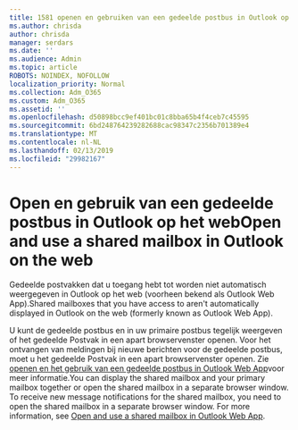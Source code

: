 ```yaml
---
title: 1581 openen en gebruiken van een gedeelde postbus in Outlook op het web
ms.author: chrisda
author: chrisda
manager: serdars
ms.date: ''
ms.audience: Admin
ms.topic: article
ROBOTS: NOINDEX, NOFOLLOW
localization_priority: Normal
ms.collection: Adm_O365
ms.custom: Adm_O365
ms.assetid: ''
ms.openlocfilehash: d50898bcc9ef401bc01c8bba65b4f4ceb7c45595
ms.sourcegitcommit: 6bd248764239282688cac98347c2356b701389e4
ms.translationtype: MT
ms.contentlocale: nl-NL
ms.lasthandoff: 02/13/2019
ms.locfileid: "29982167"
---
```

# <a name="open-and-use-a-shared-mailbox-in-outlook-on-the-web"></a><span data-ttu-id="c6c1d-102">Open en gebruik van een gedeelde postbus in Outlook op het web</span><span class="sxs-lookup"><span data-stu-id="c6c1d-102">Open and use a shared mailbox in Outlook on the web</span></span>

<span data-ttu-id="c6c1d-103">Gedeelde postvakken dat u toegang hebt tot worden niet automatisch weergegeven in Outlook op het web (voorheen bekend als Outlook Web App).</span><span class="sxs-lookup"><span data-stu-id="c6c1d-103">Shared mailboxes that you have access to aren't automatically displayed in Outlook on the web (formerly known as Outlook Web App).</span></span>

<span data-ttu-id="c6c1d-p101">U kunt de gedeelde postbus en in uw primaire postbus tegelijk weergeven of het gedeelde Postvak in een apart browservenster openen. Voor het ontvangen van meldingen bij nieuwe berichten voor de gedeelde postbus, moet u het gedeelde Postvak in een apart browservenster openen. Zie [openen en het gebruik van een gedeelde postbus in Outlook Web App](https://support.office.com/article/BC127866-42BE-4DE7-92AE-1EF2F787FD5C)voor meer informatie.</span><span class="sxs-lookup"><span data-stu-id="c6c1d-p101">You can display the shared mailbox and your primary mailbox together or open the shared mailbox in a separate browser window. To receive new message notifications for the shared mailbox, you need to open the shared mailbox in a separate browser window. For more information, see [Open and use a shared mailbox in Outlook Web App](https://support.office.com/article/BC127866-42BE-4DE7-92AE-1EF2F787FD5C).</span></span>